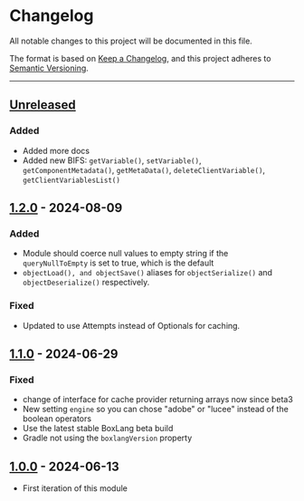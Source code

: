 # Changelog

All notable changes to this project will be documented in this file.

The format is based on [Keep a Changelog](https://keepachangelog.com/en/1.0.0/),
and this project adheres to [Semantic Versioning](https://semver.org/spec/v2.0.0.html).

* * *

## [Unreleased]

### Added

- Added more docs
- Added new BIFS: `getVariable()`, `setVariable()`, `getComponentMetadata()`, `getMetaData()`, `deleteClientVariable()`, `getClientVariablesList()`

## [1.2.0] - 2024-08-09

### Added

- Module should coerce null values to empty string if the `queryNullToEmpty` is set to true, which is the default
- `objectLoad(), and objectSave()` aliases for `objectSerialize()` and `objectDeserialize()` respectively.

### Fixed

- Updated to use Attempts instead of Optionals for caching.

## [1.1.0] - 2024-06-29

### Fixed

- change of interface for cache provider returning arrays now since beta3
- New setting `engine` so you can chose "adobe" or "lucee" instead of the boolean operators
- Use the latest stable BoxLang beta build
- Gradle not using the `boxlangVersion` property

## [1.0.0] - 2024-06-13

- First iteration of this module

[Unreleased]: https://github.com/ortus-boxlang/bx-compat/compare/v1.2.0...HEAD

[1.2.0]: https://github.com/ortus-boxlang/bx-compat/compare/v1.1.0...v1.2.0

[1.1.0]: https://github.com/ortus-boxlang/bx-compat/compare/v1.1.0...v1.1.0

[1.0.0]: https://github.com/ortus-boxlang/bx-compat/compare/06e6a42cf95887e081e639073f36b481eb334097...v1.0.0

